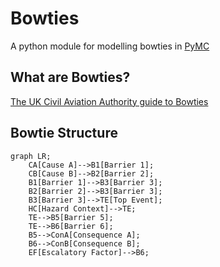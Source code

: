 # Bowties
A python module for modelling bowties in [PyMC](https://www.pymc.io)

## What are Bowties?

[The UK Civil Aviation Authority guide to Bowties](https://www.caa.co.uk/Safety-initiatives-and-resources/Working-with-industry/Bowtie/About-Bowtie/Introduction-to-bowtie/)

## Bowtie Structure
```mermaid
graph LR;
    CA[Cause A]-->B1[Barrier 1];
    CB[Cause B]-->B2[Barrier 2];
    B1[Barrier 1]-->B3[Barrier 3];
    B2[Barrier 2]-->B3[Barrier 3];
    B3[Barrier 3]-->TE[Top Event];
    HC[Hazard Context]-->TE;
    TE-->B5[Barrier 5];
    TE-->B6[Barrier 6];
    B5-->ConA[Consequence A];
    B6-->ConB[Consequence B];
    EF[Escalatory Factor]-->B6;
```

